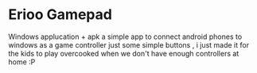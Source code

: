 # Erioo Gamepad
Windows applucation + apk
a simple app to connect android phones to windows as a game controller
just some simple buttons , i just made it for the kids to play overcooked when we don't have enough controllers at home :P
